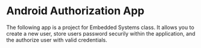 # Android Authorization App

The following app is a project for Embedded Systems class. 
It allows you to create a new user, store users password securily 
within the application, and the authorize user with valid credentials.
